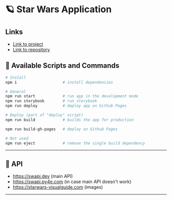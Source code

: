 # 🪐 Star Wars Application

## Links

- [Link to project](https://julietshaban.github.io/BestProjectEver/)
- [Link to repository](https://github.com/JulietShaban/BestProjectEver)

## 🐶 Available Scripts and Commands

```bash
# Install
npm i                    # install dependencies
```

```bash
# General
npm run start            # run app in the development mode
npm run storybook        # run storybook
npm run deploy           # deploy app on Github Pages
```

```bash
# Deploy (part of "deploy" script)
npm run build            # builds the app for production

npm run build-gh-pages   # deploy on Github Pages
```

```bash
# Not used
npm run eject            # remove the single build dependency

```

---

## 🦄 API
- https://swapi.dev (main API)
- https://swapi.py4e.com (in case main API doesn't work)
- https://starwars-visualguide.com (images)

---

